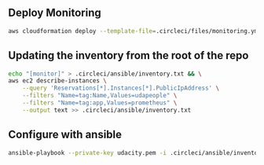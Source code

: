 ## Deploy Monitoring

```bash
aws cloudformation deploy --template-file=.circleci/files/monitoring.yml --tags project=udapeople --stack-name "udapeople-monitoring"
```

## Updating the inventory from the root of the repo

```bash
echo "[monitor]" > .circleci/ansible/inventory.txt && \
aws ec2 describe-instances \
    --query 'Reservations[*].Instances[*].PublicIpAddress' \
    --filters "Name=tag:Name,Values=udapeople" \
    --filters "Name=tag:app,Values=prometheus" \
    --output text >> .circleci/ansible/inventory.txt
```

## Configure with ansible

```bash
ansible-playbook --private-key udacity.pem -i .circleci/ansible/inventory.txt .circleci/ansible/configure-prometheus.yml
```
